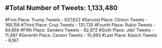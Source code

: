 #Total Number of Tweets: 1,133,480 
---
#First Place: Trump Tweets - 637,622
#Second Place: Clinton Tweets - 166,156
#Third Place: Cruz Tweets - 131,735
#Fourth Place: Rubio Tweets - 84,856
#Fifth Place: Sanders Tweets - 82,972
#Sixth Place: Jeb! Tweets - 11,497
#Seventh Place: Carson Tweets - 10,493
#Last Place: Kasich Tweets - 8,167
